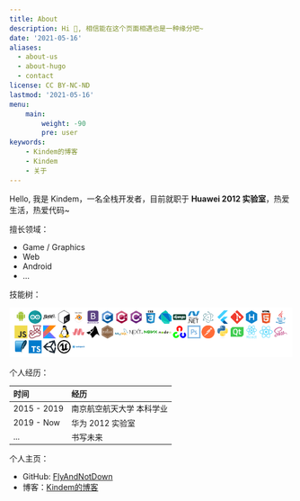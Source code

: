 ```yaml
---
title: About
description: Hi 🤣, 相信能在这个页面相遇也是一种缘分吧~
date: '2021-05-16'
aliases:
  - about-us
  - about-hugo
  - contact
license: CC BY-NC-ND
lastmod: '2021-05-16'
menu:
    main: 
        weight: -90
        pre: user
keywords:
    - Kindem的博客
    - Kindem
    - 关于
---
```


Hello, 我是 Kindem，一名全栈开发者，目前就职于 **Huawei 2012 实验室**，热爱生活，热爱代码~

擅长领域：

* Game / Graphics
* Web
* Android
* ...

技能树：

![Skills](/skill.png)

个人经历：

| 时间 | 经历 |
| :- | :- |
| 2015 - 2019 | 南京航空航天大学 本科学业 |
| 2019 - Now | 华为 2012 实验室 |
| ... | 书写未来 |

个人主页：

* GitHub: [FlyAndNotDown](https://github.com/FlyAndNotDown)
* 博客：[Kindem的博客](https://www.kindem.xyz/)
